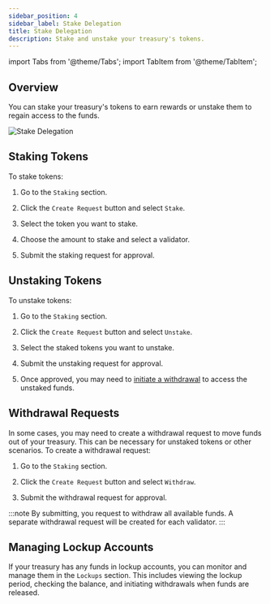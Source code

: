```yaml
---
sidebar_position: 4
sidebar_label: Stake Delegation
title: Stake Delegation
description: Stake and unstake your treasury's tokens.
---
```

import Tabs from '@theme/Tabs';
import TabItem from '@theme/TabItem';

## Overview

You can stake your treasury's tokens to earn rewards or unstake them to regain access to the funds.

![Stake Delegation](/img/screens/stake.png)

## Staking Tokens

To stake tokens:
    
1.  Go to the `Staking` section.

2.  Click the `Create Request` button and select `Stake`.
    
3.  Select the token you want to stake.
    
4.  Choose the amount to stake and select a validator.
    
5.  Submit the staking request for approval.
    

## Unstaking Tokens

To unstake tokens:

1.  Go to the `Staking` section.

2.  Click the `Create Request` button and select `Unstake`.
    
3.  Select the staked tokens you want to unstake.
    
4.  Submit the unstaking request for approval.
    
5.  Once approved, you may need to [initiate a withdrawal](#withdrawal-requests) to access the unstaked funds.
    
## Withdrawal Requests

In some cases, you may need to create a withdrawal request to move funds out of your treasury. This can be necessary for unstaked tokens or other scenarios. To create a withdrawal request:

1.  Go to the `Staking` section.

2.  Click the `Create Request` button and select `Withdraw`.

3.  Submit the withdrawal request for approval.

:::note
By submitting, you request to withdraw all available funds. A separate withdrawal request will be created for each validator.
:::

## Managing Lockup Accounts

If your treasury has any funds in lockup accounts, you can monitor and manage them in the `Lockups` section. This includes viewing the lockup period, checking the balance, and initiating withdrawals when funds are released.

<!--
## Asset Exchange

To exchange one type of cryptocurrency for another:

1.  Go to the `Asset Exchange` section.
    
2.  Select the tokens you want to exchange.
    
3.  Input the desired amounts.
    
4.  Submit the exchange request for approval.
-->
